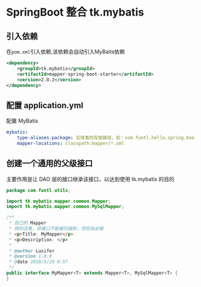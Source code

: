 # SpringBoot 整合 tk.mybatis

## 引入依赖

在`pom.xml`引入依赖,该依赖会自动引入MyBaits依赖

```xml
<dependency>
    <groupId>tk.mybatis</groupId>
    <artifactId>mapper-spring-boot-starter</artifactId>
    <version>2.0.2</version>
</dependency>
```

## 配置 application.yml

配置 MyBatis

```yml
mybatis:
    type-aliases-package: 实体类的存放路径，如：com.funtl.hello.spring.boot.entity
    mapper-locations: classpath:mapper/*.xml
```

## 创建一个通用的父级接口

主要作用是让 DAO 层的接口继承该接口，以达到使用 tk.mybatis 的目的

```java
package com.funtl.utils;

import tk.mybatis.mapper.common.Mapper;
import tk.mybatis.mapper.common.MySqlMapper;

/**
 * 自己的 Mapper
 * 特别注意，该接口不能被扫描到，否则会出错
 * <p>Title: MyMapper</p>
 * <p>Description: </p>
 *
 * @author Lusifer
 * @version 1.0.0
 * @date 2018/5/29 0:57
 */
public interface MyMapper<T> extends Mapper<T>, MySqlMapper<T> {
}
```